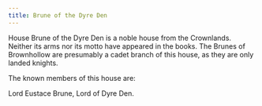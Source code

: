 ```yaml
---
title: Brune of the Dyre Den
---
```


House Brune of the Dyre Den is a noble house from the Crownlands. Neither its arms nor its motto have appeared in the books. The Brunes of Brownhollow are presumably a cadet branch of this house, as they are only landed knights.

The known members of this house are:

Lord Eustace Brune, Lord of Dyre Den.


